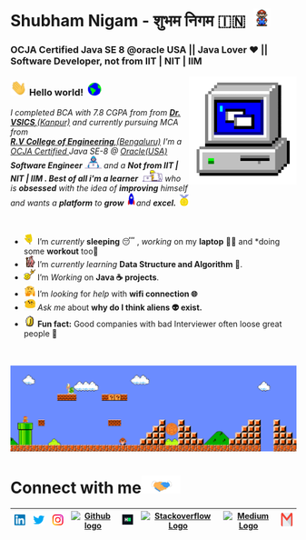 # Shubham Nigam - शुभम निगम 🇮🇳 &nbsp;<img src="https://github.com/daadestroyer/daadestroyer/blob/main/Assets/Mario_Hello_Big.gif" width="30px"> 
### OCJA Certified Java SE 8 @oracle USA || Java Lover ❤ || Software Developer, not from IIT | NIT | IIM


<!-- 
    &nbsp; [![HitCount](http://hits.dwyl.com/TheDudeThatCode/TheDudeThatCode.svg)](http://hits.dwyl.com/TheDudeThatCode/TheDudeThatCode) 
-->

<img align="right" alt="PC GIF" src="https://github.com/daadestroyer/daadestroyer/blob/main/Assets/PC.gif" width="190" />

### <img src="https://github.com/daadestroyer/daadestroyer/blob/main/Assets/Hi.gif" width="29px"> **Hello world!** &nbsp;<img src="https://github.com/daadestroyer/daadestroyer/blob/main/Assets/Earth.gif" width="24px">

<p>
  <em>
    I completed BCA with 7.8 CGPA from from <a href="http://vsicskanpur.org/"> <b>Dr. VSICS</b>,(Kanpur)</a> and currently pursuing MCA from <a href="https://rvce.edu.in//"> <b> <br> R.V College of Engineering</b>,(Bengaluru)</a>   
      I'm a <a href="https://education.oracle.com/java-se-8-programmer-i/pexam_1Z0-808">OCJA Certified </a> Java SE-8 @ <a href="https://www.oracle.com/index.html">Oracle(USA) </a>   <b>Software Engineer</b> <img src="https://github.com/daadestroyer/daadestroyer/blob/main/Assets/Developer.gif" width="30px"> and a <b>Not from IIT | NIT | IIM  . Best of all i'm a learner </b>&nbsp;<img src="https://github.com/daadestroyer/daadestroyer/blob/main/Assets/Designer.gif" width="36px">  who is <b>obsessed</b>
    with the idea of <b>improving</b> himself and wants a <b>platform</b> to 
    <b>grow</b> <img src="https://github.com/daadestroyer/daadestroyer/blob/main/Assets/Rocket.gif" width="18px">and 
    <b>excel.</b> <img src="https://github.com/daadestroyer/daadestroyer/blob/main/Assets/Medal.gif" width="20px">
  </em>  
</p>

<br>

- <img alt="GIF" src="https://github.com/daadestroyer/daadestroyer/blob/main/Assets/wave.gif" width="20vw" /> I’m *currently* **sleeping** 😴 , *working* on my **laptop** 👨‍💻 and *doing some **workout** too💪
- <img alt="GIF" src="https://github.com/daadestroyer/daadestroyer/blob/main/Assets/gandalf_parrot.gif" width="20vw" /> I’m *currently learning* **Data Structure and Algorithm** 💪.
- <img alt="GIF" src="https://github.com/daadestroyer/daadestroyer/blob/main/Assets/headbang.gif" width="20vw" /> I’m *Working* on **Java ☕ projects**.
- <img alt="GIF" src="https://github.com/daadestroyer/daadestroyer/blob/main/Assets/hmm.gif" width="20vw" /> I’m *looking* for *help* with **wifi connection 🌐**
- <img alt="GIF" src="https://github.com/daadestroyer/daadestroyer/blob/main/Assets/happy.gif" width="20vw" /> *Ask me* about **why do I think aliens 👽 exist.**
- <img alt="GIF" src="https://github.com/daadestroyer/daadestroyer/blob/main/Assets/coin.gif" width="20vw" /> **Fun fact:** Good companies with bad Interviewer often loose great people 🤙


<br>

<br>

<img src="https://github.com/daadestroyer/daadestroyer/blob/main/Assets/Mario_Gameplay.gif" alt="Mario Game" width="980">

<br>

# Connect with me<img src="https://github.com/daadestroyer/daadestroyer/blob/main/Assets/Handshake.gif" height="32px">



| [<img src="https://github.com/daadestroyer/daadestroyer/blob/main/Assets/Linkedin.svg" alt="Linkedin Logo" width="32">](https://in.linkedin.com/in/daadestroyer) | [<img src="https://github.com/daadestroyer/daadestroyer/blob/main/Assets/Twitter.svg" alt="Twitter Logo" width="32">](https://twitter.com/daadestroyer) | [<img src="https://github.com/daadestroyer/daadestroyer/blob/main/Assets/Instagram.svg" alt="instagram logo" width="32">](https://www.instagram.com/daadestroyer_14/)| [<img src="https://cdn.svgporn.com/logos/github-icon.svg" alt="Github logo" width="34">](https://github.com/daadestroyer) | [<img src="https://github.com/daadestroyer/daadestroyer/blob/main/Assets/HackerRank.svg" alt="HackerRank Logo" width="30">](https://www.hackerrank.com/) | [<img src="https://cdn.svgporn.com/logos/stackoverflow-icon.svg" alt="Stackoverflow Logo" width="28">](https://stackoverflow.com/users/13944080/daadestroyer) | [<img src="https://cdn.svgporn.com/logos/medium.svg" alt="Medium Logo" width="30">](https://medium.com/@shubhamdeepjha) | [<img src="https://github.com/daadestroyer/daadestroyer/blob/main/Assets/Gmail.svg" alt="Gmail logo" height="32">](mailto:nigamshubham2000@gmail.com)
|:---:|:---:|:---:|:---:|:---:|:---:|:---:|:---:|



<br>
<br>






<!--

![Dino](https://github.com/TheDudeThatCode/daadestroyer/blob/main/Assets/dino.gif)

<a href="https://in.linkedin.com/in/daadestroyer">
    <img align="left" alt="Shubhamdeep Jha | Linkedin" width="24px" src="https://github.com/daadestroyer/daadestroyer/blob/main/Assets/Linkedin.svg" />
  </a> &nbsp;&nbsp;
  <a href="https://twitter.com/TheDudeThatCode">
    <img align="left" alt="Shubhamdeep Jha | Twitter" width="26px" src="https://github.com/TheDudeThatCode/daadestroyer/blob/main/Assets/Twitter.svg" />
  </a> &nbsp;&nbsp;
  <a href="https://www.instagram.com/daadestroyer_14/">
    <img align="left" alt="Shubhamdeep Jha | Instagram" width="24px" src="https://github.com/daadestroyer/daadestroyer/blob/main/Assets/Instagram.svg" />
  </a> &nbsp;&nbsp;
  <a href="mailto:nigamshubham2000@gmail.com">
    <img align="left" alt="Shubhamdeep Jha | Gmail" width="26px" src="https://github.com/daadestroyer/daadestroyer/blob/main/Assets/Gmail.svg" />
  </a>
  
  
  
| [<img src="https://github.com/TheDudeThatCode/TheDudeThatCode/blob/main/Assets/Linkedin.svg" alt="Shubhamdeep Jha | Linkedin" width="34">](https://in.linkedin.com/in/TheDudeThatCode) | [<img src="https://github.com/TheDudeThatCode/TheDudeThatCode/blob/main/Assets/Instagram.svg" alt="instagram logo" width="24">](https://www.instagram.com/delta231_/) | [<img src="https://raw.githubusercontent.com/Delta456/Delta456/main/img/dev.png" alt="dev logo" width="24">](https://dev.to/delta456)| [<img src="https://raw.githubusercontent.com/Delta456/Delta456/main/img/deviant_art.jpg" alt="dev logo" width="24">](https://www.deviantart.com/delta2318) | [<img src="https://raw.githubusercontent.com/Delta456/Delta456/main/img/twitter.png" alt="twitter logo" width="34">](https://twitter.com/Delta2315) | [<img src="https://raw.githubusercontent.com/Delta456/Delta456/main/img/stack.svg" alt="stack logo" width="24">](https://stackoverflow.com/users/10053063/delta231) | [<img src="https://raw.githubusercontent.com/Delta456/Delta456/main/img/gitlab.png" alt="gitlab logo" width="24">](https://gitlab.com/Delta456) | [<img src="https://raw.githubusercontent.com/Delta456/Delta456/main/img/reddit.jpg" alt="reddit logo" width="24">](https://www.reddit.com/user/Delta231)
|---|---|---|---|---|---|---|---|





## 𝗠𝘆 𝗧𝗲𝗰𝗸 𝗦𝘁𝗮𝗰𝗸

<table>
  <tbody>
    <tr valign="top">
      <td width="25%" align="center">
        <span>𝗛𝗧𝗠𝗟𝟱</span><br><br><br>
        <img height="64px" src="https://cdn.svgporn.com/logos/html-5.svg">
      </td>
      <td width="25%" align="center">
        <span>𝗖𝗦𝗦𝟯</span><br><br><br>
        <img height="64px" src="https://cdn.svgporn.com/logos/css-3.svg">
      </td>
      <td width="25%" align="center">
        <span>𝗝𝗮𝘃𝗮𝗦𝗰𝗿𝗶𝗽𝘁</span><br><br><br>
        <img height="64px" src="https://cdn.svgporn.com/logos/javascript.svg">
      </td>
      <td width="25%" align="center">
        <span>𝗩𝘂𝗲</span><br><br><br>
        <img height="64px" src="https://cdn.svgporn.com/logos/vue.svg">
      </td>
    </tr>
    <tr valign="top">
      <td width="25%" align="center">
        <span>𝗪𝗲𝗯𝗽𝗮𝗰𝗸</span><br><br><br>
        <img height="64px" src="https://cdn.svgporn.com/logos/webpack.svg">
      </td>
      <td width="25%" align="center">
        <span>𝗘𝘀𝗹𝗶𝗻𝘁</span><br><br><br>
        <img height="64px" src="https://cdn.svgporn.com/logos/eslint.svg">
      </td>
      <td width="25%" align="center">
        <span>𝗚𝗶𝘁</span><br><br><br>
        <img height="64px" src="https://cdn.svgporn.com/logos/git-icon.svg">
      </td>
      <td width="25%" align="center">
        <span>𝗩𝗦 𝗖𝗼𝗱𝗲</span><br><br><br>
        <img height="64px" src="https://cdn.svgporn.com/logos/visual-studio-code.svg">
      </td>
    </tr>
    <tr valign="top">
      <td width="25%" align="center">
        <span>𝗟𝗲𝘀𝘀</span><br><br><br>
        <img height="64px" src="https://cdn.svgporn.com/logos/less.svg">
      </td>
      <td width="25%" align="center">
        <span>𝗦𝗮𝘀𝘀/𝗦𝗖𝗦𝗦</span><br><br><br>
        <img height="64px" src="https://cdn.svgporn.com/logos/sass.svg">
      </td>
      <td width="25%" align="center">
        <span>𝗧𝗮𝗶𝗹𝘄𝗶𝗻𝗱𝗖𝘀𝘀</span><br><br><br>
        <img height="64px" src="https://cdn.svgporn.com/logos/tailwindcss-icon.svg">
      </td>
      <td width="25%" align="center">
        <span>𝗡𝗲𝘁𝗹𝗶𝗳𝘆</span><br><br><br>
        <img height="64px" src="https://cdn.svgporn.com/logos/netlify.svg">
      </td>
    </tr>
  </tbody>
</table>


![visitors](https://visitor-badge.laobi.icu/badge?page_id=TheDudeThatCode)

-->
